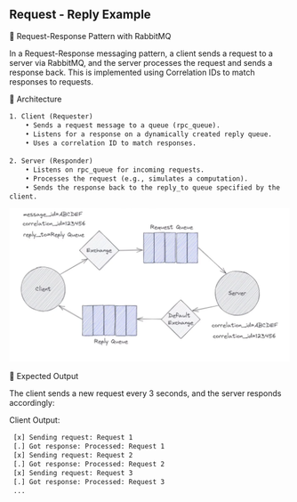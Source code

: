 ## Request - Reply Example

📌 Request-Response Pattern with RabbitMQ

In a Request-Response messaging pattern, a client sends a request to a server via RabbitMQ, and the server processes the request and sends a response back. This is implemented using Correlation IDs to match responses to requests.


📌 Architecture

	1. Client (Requester)
	    • Sends a request message to a queue (rpc_queue).
	    • Listens for a response on a dynamically created reply queue.
	    • Uses a correlation ID to match responses.

	2. Server (Responder)
	    • Listens on rpc_queue for incoming requests.
	    • Processes the request (e.g., simulates a computation).
	    • Sends the response back to the reply_to queue specified by the client.


![Request - Reply Pattern Diagram](image.png)



🎯 Expected Output

The client sends a new request every 3 seconds, and the server responds accordingly:

Client Output:

```
 [x] Sending request: Request 1
 [.] Got response: Processed: Request 1
 [x] Sending request: Request 2
 [.] Got response: Processed: Request 2
 [x] Sending request: Request 3
 [.] Got response: Processed: Request 3
 ...
 ```